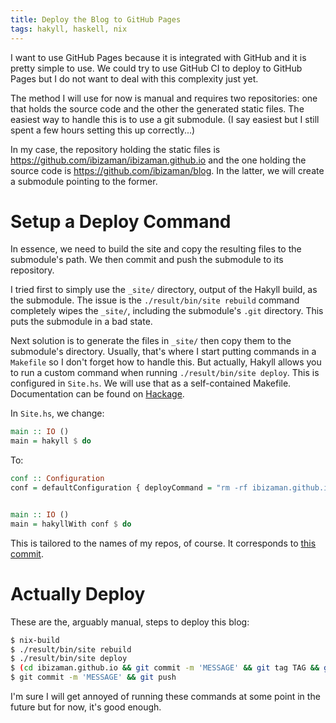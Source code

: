 ```yaml
---
title: Deploy the Blog to GitHub Pages
tags: hakyll, haskell, nix
---
```


I want to use GitHub Pages because it is integrated with GitHub and it
is pretty simple to use. We could try to use GitHub CI to deploy to
GitHub Pages but I do not want to deal with this complexity just yet.

The method I will use for now is manual and requires two repositories:
one that holds the source code and the other the generated static
files. The easiest way to handle this is to use a git submodule. (I
say easiest but I still spent a few hours setting this up
correctly...)

In my case, the repository holding the static files is
https://github.com/ibizaman/ibizaman.github.io and the one holding the
source code is https://github.com/ibizaman/blog. In the latter, we
will create a submodule pointing to the former.

# Setup a Deploy Command

In essence, we need to build the site and copy the resulting files to
the submodule's path. We then commit and push the submodule to its
repository.

I tried first to simply use the `_site/` directory, output of the
Hakyll build, as the submodule. The issue is the `./result/bin/site
rebuild` command completely wipes the `_site/`, including the
submodule's `.git` directory. This puts the submodule in a bad state.

Next solution is to generate the files in `_site/` then copy them to
the submodule's directory. Usually, that's where I start putting
commands in a `Makefile` so I don't forget how to handle this. But
actually, Hakyll allows you to run a custom command when running
`./result/bin/site deploy`. This is configured in `Site.hs`. We will
use that as a self-contained Makefile. Documentation can be found on
[Hackage](https://jaspervdj.be/hakyll/reference/Hakyll-Core-Configuration.html#t:Configuration).

In `Site.hs`, we change:

``` haskell
main :: IO ()
main = hakyll $ do
```

To:

``` haskell
conf :: Configuration
conf = defaultConfiguration { deployCommand = "rm -rf ibizaman.github.io/* && cp -r _site/* ibizaman.github.io" }


main :: IO ()
main = hakyllWith conf $ do
```

This is tailored to the names of my repos, of course. It corresponds
to [this
commit](https://github.com/ibizaman/blog/commit/64d0b697c7863c2b6a9aae5552abb937e66cc6c2).

# Actually Deploy

These are the, arguably manual, steps to deploy this blog:

``` bash
$ nix-build
$ ./result/bin/site rebuild
$ ./result/bin/site deploy
$ (cd ibizaman.github.io && git commit -m 'MESSAGE' && git tag TAG && git push)
$ git commit -m 'MESSAGE' && git push
```

I'm sure I will get annoyed of running these commands at some point in
the future but for now, it's good enough.
